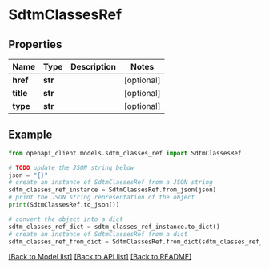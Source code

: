 # SdtmClassesRef


## Properties

Name | Type | Description | Notes
------------ | ------------- | ------------- | -------------
**href** | **str** |  | [optional] 
**title** | **str** |  | [optional] 
**type** | **str** |  | [optional] 

## Example

```python
from openapi_client.models.sdtm_classes_ref import SdtmClassesRef

# TODO update the JSON string below
json = "{}"
# create an instance of SdtmClassesRef from a JSON string
sdtm_classes_ref_instance = SdtmClassesRef.from_json(json)
# print the JSON string representation of the object
print(SdtmClassesRef.to_json())

# convert the object into a dict
sdtm_classes_ref_dict = sdtm_classes_ref_instance.to_dict()
# create an instance of SdtmClassesRef from a dict
sdtm_classes_ref_from_dict = SdtmClassesRef.from_dict(sdtm_classes_ref_dict)
```
[[Back to Model list]](../README.md#documentation-for-models) [[Back to API list]](../README.md#documentation-for-api-endpoints) [[Back to README]](../README.md)


